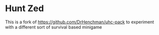 # Hunt Zed

This is a fork of https://github.com/DrHenchman/uhc-pack to experiment with a different sort of survival based minigame
